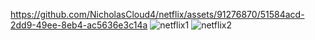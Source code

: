 
https://github.com/NicholasCloud4/netflix/assets/91276870/51584acd-2dd9-49ee-8eb4-ac5636e3c14a
![netflix1](https://github.com/NicholasCloud4/netflix/assets/91276870/08df329b-60d0-4cf0-b047-e0ba11232e5e)
![netflix2](https://github.com/NicholasCloud4/netflix/assets/91276870/ec0a6c03-9dec-4a61-8bf6-20befa743c23)




